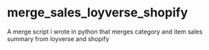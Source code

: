 # merge_sales_loyverse_shopify
A merge script i wrote in python that merges category and item sales summary from loyverse and shopify

